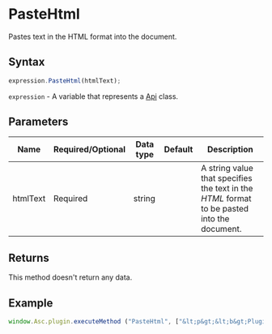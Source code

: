 # PasteHtml

Pastes text in the HTML format into the document.

## Syntax

```javascript
expression.PasteHtml(htmlText);
```

`expression` - A variable that represents a [Api](Methods.md) class.

## Parameters

| **Name** | **Required/Optional** | **Data type** | **Default** | **Description** |
| ------------- | ------------- | ------------- | ------------- | ------------- |
| htmlText | Required | string |  | A string value that specifies the text in the *HTML* format to be pasted into the document. |

## Returns

This method doesn't return any data.

## Example

```javascript
window.Asc.plugin.executeMethod ("PasteHtml", ["&lt;p&gt;&lt;b&gt;Plugin methods for OLE objects&lt;/b&gt;&lt;/p&gt;&lt;ul&gt;&lt;li&gt;AddOleObject&lt;/li&gt;&lt;li&gt;EditOleObject&lt;/li&gt;&lt;/ul&gt;"]);
```
